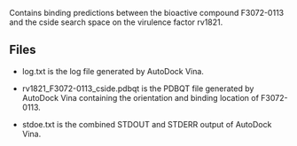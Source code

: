 Contains binding predictions between the bioactive compound F3072-0113 and the cside search space on the virulence factor rv1821.

## Files

- log.txt is the log file generated by AutoDock Vina.

- rv1821_F3072-0113_cside.pdbqt is the PDBQT file generated by AutoDock Vina containing the orientation and binding location of F3072-0113.

- stdoe.txt is the combined STDOUT and STDERR output of AutoDock Vina.

